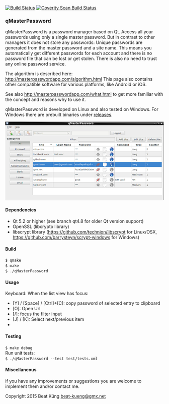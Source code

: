 [![Build Status](https://travis-ci.org/bkueng/qMasterPassword.svg)](https://travis-ci.org/bkueng/qMasterPassword)
[![Coverity Scan Build Status](https://scan.coverity.com/projects/4067/badge.svg)](https://scan.coverity.com/projects/4067)

### qMasterPassword ###

qMasterPassword is a password manager based on Qt. Access all your passwords
using only a single master password. But in contrast to other managers it does
not store any passwords: Unique passwords are generated from the master password
and a site name. This means you automatically get different passwords for each
account and there is no password file that can be lost or get stolen. There is
also no need to trust any online password service.

The algorithm is described here: 
http://masterpasswordapp.com/algorithm.html
This page also contains other compatible software for various platforms, like
Android or iOS.

See also http://masterpasswordapp.com/what.html to get more familiar with the
concept and reasons why to use it.

qMasterPassword is developed on Linux and also tested on Windows. For Windows
there are prebuilt binaries under
[releases](https://github.com/bkueng/qMasterPassword/releases).

![screenshot](screenshots/main_window.png)


#### Dependencies ####
* Qt 5.2 or higher (see branch qt4.8 for older Qt version support)
* OpenSSL (libcrypto library)
* libscrypt library (https://github.com/technion/libscrypt for Linux/OSX,
  https://github.com/barrysteyn/scrypt-windows for Windows)


#### Build ####
`$ qmake`  
`$ make`  
`$ ./qMasterPassword`  


#### Usage ####
Keyboard: When the list view has focus:
- [Y] / [Space] / [Ctrl]+[C]: copy password of selected entry to clipboard
- [O]: Open Url
- [/]: focus the filter input
- [J] / [K]: Select next/previous item
- [Q]: Logout


#### Testing ####
`$ make debug`  
Run unit tests:  
`$ ./qMasterPassword --test test/tests.xml`


#### Miscellaneous ####
if you have any improvements or suggestions you are welcome to implement them
and/or contact me.


Copyright 2015 Beat Küng <beat-kueng@gmx.net>

